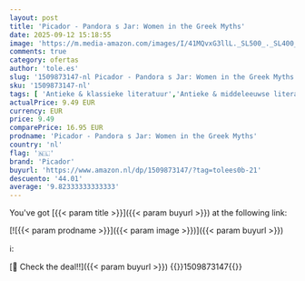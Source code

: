 ```yaml
---
layout: post
title: 'Picador - Pandora s Jar: Women in the Greek Myths'
date: 2025-09-12 15:18:55
image: 'https://m.media-amazon.com/images/I/41MQvxG3llL._SL500_._SL400_.jpg'
comments: true
category: ofertas
author: 'tole.es'
slug: '1509873147-nl Picador - Pandora s Jar: Women in the Greek Myths'
sku: '1509873147-nl'
tags: [ 'Antieke & klassieke literatuur','Antieke & middeleeuwse literatuur','Boeken','Engelstalige boeken','Essays','Europese literatuurgeschiedenis & -kritiek','Europese mythologie','Featured Categories','Folklore','Genrefictie','Geschiedenis','Geschiedenis & kritiek literaire genres','Geschiedenis & kritiek sprookjes, legenden & mythologie','Geschiedenis & kritiek van regionale & culturele literatuur','Geschiedenis van oude beschavingen','Griekse & Romeinse mythologie','Literaire essays & briefwisselingen','Literaire fictie','Literaire geschiedenis & kritiek','Literatuur & fictie','Moderne literatuur & fictie','Mythen & sprookjes','Mythologie','Mythologische sagas','Onderzoek naar folklore & mythologie','Overig religie, ritueel & heilig schrift','Politiek & geschiedenis van het oude Griekenland','Politiek, filosofie & sociale wetenschappen','Referentie voor sociologie','Religie & spiritualiteit','Sciencefiction','Sciencefiction en fantasie','Sciencefictiongeschiedenis en kritiek','Sociale wetenschappen','Sociologie','Sprookjes','Vakantiefictie','Wereldgeschiedenis','picador','🇳🇱', ]
actualPrice: 9.49 EUR
currency: EUR
price: 9.49
comparePrice: 16.95 EUR
prodname: 'Picador - Pandora s Jar: Women in the Greek Myths'
country: 'nl'
flag: '🇳🇱'
brand: 'Picador'
buyurl: 'https://www.amazon.nl/dp/1509873147/?tag=tolees0b-21'
descuento: '44.01'
average: '9.82333333333333'
---
```


You've got [{{< param title >}}]({{< param buyurl >}}) at the following link:

[![{{< param prodname >}}]({{< param image >}})]({{< param buyurl >}})

ℹ️:


[🛒 Check the deal!!]({{< param buyurl >}})
{{<world>}}1509873147{{</world>}}
